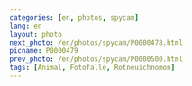 ```yaml
---
categories: [en, photos, spycam]
lang: en
layout: photo
next_photo: /en/photos/spycam/P0000478.html
picname: P0000479
prev_photo: /en/photos/spycam/P0000500.html
tags: [Animal, Fotofalle, Rotneuichnomon]
---
```

